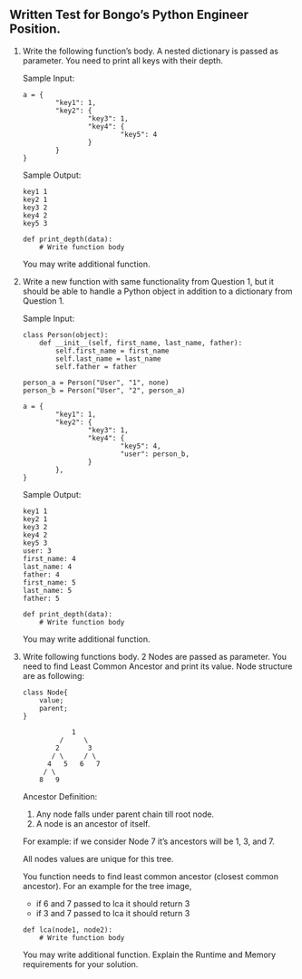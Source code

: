 ## Written Test for Bongo’s Python Engineer Position.


1) Write the following function’s body. A nested dictionary is passed as parameter. You need to
    print all keys with their depth.
    
    Sample Input:
    ```
    a = {
            "key1": 1,
            "key2": {
                    "key3": 1,
                    "key4": {
                            "key5": 4
                    }
            }
    }
    ```
    Sample Output:
    ```
    key1 1
    key2 1
    key3 2
    key4 2
    key5 3
    ```
    ```
    def print_depth(data):
        # Write function body
    ```
    You may write additional function.

2) Write a new function with same functionality from Question 1, but it should be able to handle
    a Python object in addition to a dictionary from Question 1.
    
    Sample Input:
    ```
    class Person(object):
        def __init__(self, first_name, last_name, father):
            self.first_name = first_name
            self.last_name = last_name
            self.father = father
    
    person_a = Person("User", "1", none)
    person_b = Person("User", "2", person_a)
    
    a = {
            "key1": 1,
            "key2": {
                    "key3": 1,
                    "key4": {
                            "key5": 4,
                            "user": person_b,
                    }
            },
    }
    ```
    
    Sample Output:
    ```
    key1 1
    key2 1
    key3 2
    key4 2
    key5 3
    user: 3
    first_name: 4
    last_name: 4
    father: 4
    first_name: 5
    last_name: 5
    father: 5
    ```
    
    ```
    def print_depth(data):
        # Write function body
    ```
    
    You may write additional function.

3) Write following functions body. 2 Nodes are passed as parameter. You need to find Least
    Common Ancestor and print its value. Node structure are as following:
    
    ```
    class Node{
        value;
        parent;
    }
    ```
    
    ```     
                1 
             /     \
            2       3
           / \     / \
          4   5   6   7
         / \
        8   9

    ```
    
    Ancestor Definition:
    1) Any node falls under parent chain till root node.
    2) A node is an ancestor of itself.
    
    For example: if we consider Node 7 it’s ancestors will be 1, 3, and 7.
    
    All nodes values are unique for this tree.
    
    You function needs to find least common ancestor (closest common ancestor). For an example
    for the tree image,
    - if 6 and 7 passed to lca it should return 3
    - if 3 and 7 passed to lca it should return 3
    
    ```
    def lca(node1, node2):
        # Write function body
    ```
    
    You may write additional function.
    Explain the Runtime and Memory requirements for your solution.
